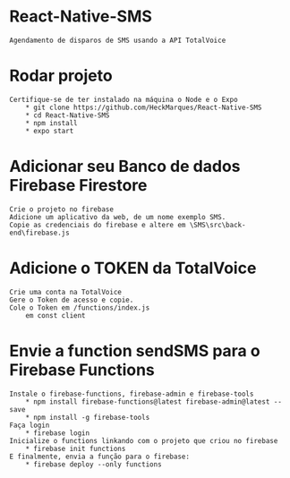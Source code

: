 # React-Native-SMS
	Agendamento de disparos de SMS usando a API TotalVoice

# Rodar projeto
	Certifique-se de ter instalado na máquina o Node e o Expo
		* git clone https://github.com/HeckMarques/React-Native-SMS
		* cd React-Native-SMS
		* npm install
		* expo start

# Adicionar seu Banco de dados Firebase Firestore
	Crie o projeto no firebase
	Adicione um aplicativo da web, de um nome exemplo SMS.
	Copie as credenciais do firebase e altere em \SMS\src\back-end\firebase.js


# Adicione o TOKEN da TotalVoice
	Crie uma conta na TotalVoice
	Gere o Token de acesso e copie.
	Cole o Token em /functions/index.js
		em const client

# Envie a function sendSMS para o Firebase Functions
	Instale o firebase-functions, firebase-admin e firebase-tools
	 	* npm install firebase-functions@latest firebase-admin@latest --save
		* npm install -g firebase-tools
	Faça login 
  		* firebase login
	Inicialize o functions linkando com o projeto que criou no firebase
		* firebase init functions
	E finalmente, envia a função para o firebase:
  		* firebase deploy --only functions



